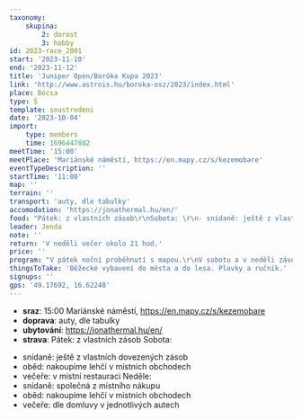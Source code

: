 ```yaml
---
taxonomy:
    skupina:
        2: dorost
        3: hobby
id: 2023-race_2001
start: '2023-11-10'
end: '2023-11-12'
title: 'Juniper Open/Boróka Kupa 2023'
link: 'http://www.astrois.hu/boroka-osz/2023/index.html'
place: Bócsa
type: S
template: soustredeni
date: '2023-10-04'
import:
    type: members
    time: 1696447802
meetTime: '15:00'
meetPlace: 'Mariánské náměstí, https://en.mapy.cz/s/kezemobare'
eventTypeDescription: ''
startTime: '11:00'
map: ''
terrain: ''
transport: 'auty, dle tabulky'
accomodation: 'https://jonathermal.hu/en/'
food: "Pátek: z vlastních zásob\r\nSobota: \r\n- snídaně: ještě z vlastních dovezených zásob\r\n- oběd: nakoupíme lehčí v místních obchodech\r\n- večeře: v místní restauraci\r\nNeděle:\r\n- snídaně: společná z místního nákupu\r\n- oběd: nakoupíme lehčí v místních obchodech\r\n- večeře: dle domluvy v jednotlivých autech"
leader: Jenda
note: ''
return: 'V neděli večer okolo 21 hod.'
price: ''
program: "V pátek noční proběhnutí s mapou.\r\nV sobotu a v neděli závody."
thingsToTake: 'Běžecké vybavení do města a do lesa. Plavky a ručník.'
signups: ''
gps: '49.17692, 16.62248'
---
```


* **sraz**: 15:00 Mariánské náměstí, https://en.mapy.cz/s/kezemobare
* **doprava**: auty, dle tabulky
* **ubytování**: https://jonathermal.hu/en/
* **strava**: Pátek: z vlastních zásob
Sobota: 
- snídaně: ještě z vlastních dovezených zásob
- oběd: nakoupíme lehčí v místních obchodech
- večeře: v místní restauraci
Neděle:
- snídaně: společná z místního nákupu
- oběd: nakoupíme lehčí v místních obchodech
- večeře: dle domluvy v jednotlivých autech

